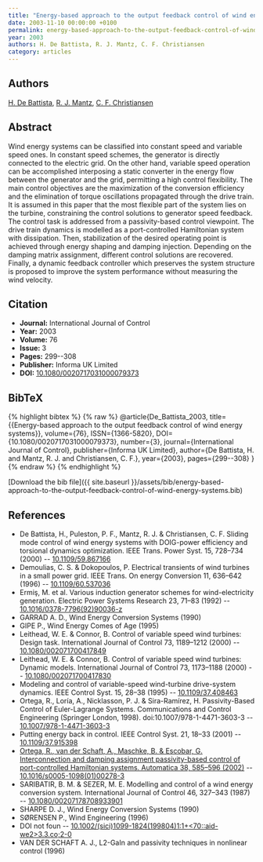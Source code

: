 ```yaml
---
title: "Energy-based approach to the output feedback control of wind energy systems"
date: 2003-11-10 00:00:00 +0100
permalink: energy-based-approach-to-the-output-feedback-control-of-wind-energy-systems
year: 2003
authors: H. De Battista, R. J. Mantz, C. F. Christiansen
category: articles
---
```

 
## Authors
[H. De Battista](authors/h-de-battista), [R. J. Mantz](authors/r-j-mantz), [C. F. Christiansen](authors/c-f-christiansen)
 
## Abstract
Wind energy systems can be classified into constant speed and variable speed ones. In constant speed schemes, the generator is directly connected to the electric grid. On the other hand, variable speed operation can be accomplished interposing a static converter in the energy flow between the generator and the grid, permitting a high control flexibility. The main control objectives are the maximization of the conversion efficiency and the elimination of torque oscillations propagated through the drive train. It is assumed in this paper that the most flexible part of the system lies on the turbine, constraining the control solutions to generator speed feedback. The control task is addressed from a passivity-based control viewpoint. The drive train dynamics is modelled as a port-controlled Hamiltonian system with dissipation. Then, stabilization of the desired operating point is achieved through energy shaping and damping injection. Depending on the damping matrix assignment, different control solutions are recovered. Finally, a dynamic feedback controller which preserves the system structure is proposed to improve the system performance without measuring the wind velocity.
 
## Citation
- **Journal:** International Journal of Control
- **Year:** 2003
- **Volume:** 76
- **Issue:** 3
- **Pages:** 299--308
- **Publisher:** Informa UK Limited
- **DOI:** [10.1080/0020717031000079373](https://doi.org/10.1080/0020717031000079373)
 
## BibTeX
{% highlight bibtex %}
{% raw %}
@article{De_Battista_2003,
  title={{Energy-based approach to the output feedback control of wind energy systems}},
  volume={76},
  ISSN={1366-5820},
  DOI={10.1080/0020717031000079373},
  number={3},
  journal={International Journal of Control},
  publisher={Informa UK Limited},
  author={De Battista, H. and Mantz, R. J. and Christiansen, C. F.},
  year={2003},
  pages={299--308}
}
{% endraw %}
{% endhighlight %}
 
[Download the bib file]({{ site.baseurl }}/assets/bib/energy-based-approach-to-the-output-feedback-control-of-wind-energy-systems.bib)
 
## References
- De Battista, H., Puleston, P. F., Mantz, R. J. & Christiansen, C. F. Sliding mode control of wind energy systems with DOIG-power efficiency and torsional dynamics optimization. IEEE Trans. Power Syst. 15, 728–734 (2000) -- [10.1109/59.867166](https://doi.org/10.1109/59.867166)
- Demoulias, C. S. & Dokopoulos, P. Electrical transients of wind turbines in a small power grid. IEEE Trans. On energy Conversion 11, 636–642 (1996) -- [10.1109/60.537036](https://doi.org/10.1109/60.537036)
- Ermiş, M. et al. Various induction generator schemes for wind-electricity generation. Electric Power Systems Research 23, 71–83 (1992) -- [10.1016/0378-7796(92)90036-z](https://doi.org/10.1016/0378-7796(92)90036-z)
- GARRAD A. D., Wind Energy Conversion Systems (1990)
- GIPE P., Wind Energy Comes of Age (1995)
- Leithead, W. E. & Connor, B. Control of variable speed wind turbines: Design task. International Journal of Control 73, 1189–1212 (2000) -- [10.1080/002071700417849](https://doi.org/10.1080/002071700417849)
- Leithead, W. E. & Connor, B. Control of variable speed wind turbines: Dynamic models. International Journal of Control 73, 1173–1188 (2000) -- [10.1080/002071700417830](https://doi.org/10.1080/002071700417830)
- Modeling and control of variable-speed wind-turbine drive-system dynamics. IEEE Control Syst. 15, 28–38 (1995) -- [10.1109/37.408463](https://doi.org/10.1109/37.408463)
- Ortega, R., Loría, A., Nicklasson, P. J. & Sira-Ramírez, H. Passivity-Based Control of Euler-Lagrange Systems. Communications and Control Engineering (Springer London, 1998). doi:10.1007/978-1-4471-3603-3 -- [10.1007/978-1-4471-3603-3](https://doi.org/10.1007/978-1-4471-3603-3)
- Putting energy back in control. IEEE Control Syst. 21, 18–33 (2001) -- [10.1109/37.915398](https://doi.org/10.1109/37.915398)
- [Ortega, R., van der Schaft, A., Maschke, B. & Escobar, G. Interconnection and damping assignment passivity-based control of port-controlled Hamiltonian systems. Automatica 38, 585–596 (2002)](interconnection-and-damping-assignment-passivity-based-control-of-port-controlled-hamiltonian-systems) -- [10.1016/s0005-1098(01)00278-3](https://doi.org/10.1016/s0005-1098(01)00278-3)
- SARIBATIR, B. M. & SEZER, M. E. Modelling and control of a wind energy conversion system. International Journal of Control 46, 327–343 (1987) -- [10.1080/00207178708933901](https://doi.org/10.1080/00207178708933901)
- SHARPE D. J., Wind Energy Conversion Systems (1990)
- SØRENSEN P., Wind Engineering (1996)
- DOI not foun -- [10.1002/(sici)1099-1824(199804)1:1+<70::aid-we2>3.3.co;2-0](https://doi.org/10.1002/(sici)1099-1824(199804)1:1+<70::aid-we2>3.3.co;2-0)
- VAN DER SCHAFT A. J., L2-GaIn and passivity techniques in nonlinear control (1996)

